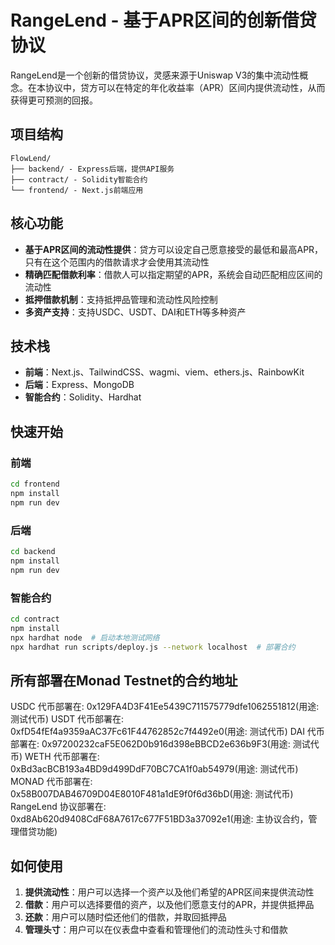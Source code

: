 # RangeLend - 基于APR区间的创新借贷协议

RangeLend是一个创新的借贷协议，灵感来源于Uniswap V3的集中流动性概念。在本协议中，贷方可以在特定的年化收益率（APR）区间内提供流动性，从而获得更可预测的回报。

## 项目结构

```
FlowLend/
├── backend/ - Express后端，提供API服务
├── contract/ - Solidity智能合约
└── frontend/ - Next.js前端应用
```

## 核心功能

- **基于APR区间的流动性提供**：贷方可以设定自己愿意接受的最低和最高APR，只有在这个范围内的借款请求才会使用其流动性
- **精确匹配借款利率**：借款人可以指定期望的APR，系统会自动匹配相应区间的流动性
- **抵押借款机制**：支持抵押品管理和流动性风险控制
- **多资产支持**：支持USDC、USDT、DAI和ETH等多种资产

## 技术栈

- **前端**：Next.js、TailwindCSS、wagmi、viem、ethers.js、RainbowKit
- **后端**：Express、MongoDB
- **智能合约**：Solidity、Hardhat

## 快速开始

### 前端

```bash
cd frontend
npm install
npm run dev
```

### 后端

```bash
cd backend
npm install
npm run dev
```

### 智能合约

```bash
cd contract
npm install
npx hardhat node  # 启动本地测试网络
npx hardhat run scripts/deploy.js --network localhost  # 部署合约
```

## 所有部署在Monad Testnet的合约地址

USDC 代币部署在: 0x129FA4D3F41Ee5439C711575779dfe1062551812(用途: 测试代币)
USDT 代币部署在: 0xfD54fEf4a9359aAC37Fc61F44762852c7f4492e0(用途: 测试代币)
DAI 代币部署在: 0x97200232caF5E062D0b916d398eBBCD2e636b9F3(用途: 测试代币)
WETH 代币部署在: 0xBd3acBCB193a4BD9d499DdF70BC7CA1f0ab54979(用途: 测试代币)
MONAD 代币部署在: 0x58B007DAB46709D04E8010F481a1dE9f0f6d36bD(用途: 测试代币)
RangeLend 协议部署在: 0xd8Ab620d9408CdF68A7617c677F51BD3a37092e1(用途: 主协议合约，管理借贷功能)

## 如何使用

1. **提供流动性**：用户可以选择一个资产以及他们希望的APR区间来提供流动性
2. **借款**：用户可以选择要借的资产，以及他们愿意支付的APR，并提供抵押品
3. **还款**：用户可以随时偿还他们的借款，并取回抵押品
4. **管理头寸**：用户可以在仪表盘中查看和管理他们的流动性头寸和借款
